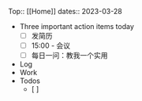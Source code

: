 Top:: [[Home]]
dates:: 2023-03-28

- Three important action items today
	- [ ] 发简历
	- [ ] 15:00 - 会议
	- [ ] 每日一问：教我一个实用
- Log
- Work
- Todos
	- [ ] 
